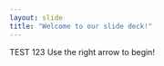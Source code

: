 ```yaml
---
layout: slide
title: "Welcome to our slide deck!"
---
```

 TEST 123
Use the right arrow to begin!
